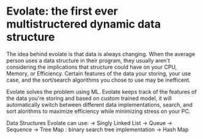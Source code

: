 # Evolate: the first ever multistructered dynamic data structure

The idea behind evolate is that data is always changing. When the average person uses a data structure in their program, they usually aren't
considering the implications that structure could have on your CPU, Memory, or Efficiency. Certain features of the data your storing, your use case, and the sort/search algorithms you chose to use may be inefficent. 

Evolate solves the problem using ML. Evolate keeps track of the features of the data you're storing and based on custom trained model, it will automatically switch between different data implementations, search, and sort alorithms to maximize efficiency while minimizing stress on your PC. 

Data Structures Evolate can use:
    -> Singly Linked List
    -> Queue
    -> Sequence
    -> Tree Map : binary search tree implementation
    -> Hash Map


